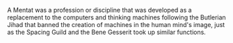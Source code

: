 A Mentat was a profession or discipline that was developed as a replacement to the computers and thinking machines following the Butlerian Jihad that banned the creation of machines in the human mind's image, just as the Spacing Guild and the Bene Gesserit took up similar functions.